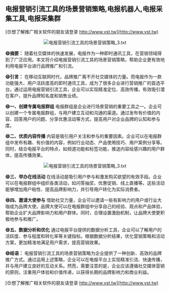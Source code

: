 ## **电报营销引流工具的场景营销策略,电报机器人,电报采集工具,电报采集群**

[😍想了解推广相关软件的朋友请登录 http://www.vst.tw](http://www.vst.tw)

 <center><img src="https://vst.tw/MP4/tuiguang/png/4.png" alt="电报营销引流工具的场景营销策略_3.txt"></center>

**😄摘要：**
随着社交媒体的快速发展，电报作为一种即时通讯工具，在营销领域得到了广泛应用。本文将介绍电报营销引流工具的场景营销策略，帮助企业更有效地利用电报平台进行品牌推广和引流。

**😄引言：**
在移动互联网时代，品牌推广离不开社交媒体的力量。而电报作为一款功能强大、用户活跃度高的即时通讯工具，成为了很多企业进行营销推广的首选平台。通过运用电报营销引流工具，企业可以实现精准定位、高效传播，有效吸引潜在客户，提升品牌知名度和销售业绩。

**😄一、创建专属电报群组**
电报群组是企业进行场景营销的重要工具之一。企业可以创建一个专属电报群组，与用户建立互动和沟通的渠道。通过发布有价值的内容、回答用户的问题、分享优惠活动等方式，提高用户对企业品牌的认知和参与度。

**😄二、优质内容传播**
内容是吸引用户关注和参与的重要因素。企业可以在电报群组中发布有趣、有价值的内容，例如行业动态、产品使用技巧、用户案例分享等。同时，结合电报平台的特点，如频道功能和标签功能，推送内容给感兴趣的用户群体，提高传播效果。

 <center><img src="https://vst.tw/MP4/tuiguang/png/8.png" alt="电报营销引流工具的场景营销策略_3.txt"></center>

**😄三、举办在线活动**
在线活动是吸引用户参与和激发购买欲望的有效手段。企业可以在电报群组中组织各类活动，如问答抽奖、优惠促销、线上直播等。这些活动能够增加用户粘性、提高品牌影响力，并引导用户转化为实际消费者。

**😄四、邀请大使参与**
借助社交力量，企业可以邀请一些有影响力的用户或行业大咖成为品牌大使。品牌大使可以在电报群组中分享自己的经验、观点和产品体验，帮助企业扩大品牌影响力和用户群体。同时，合理设置激励机制，让品牌大使更积极地参与和推广。

**😄五、数据分析和优化**
通过电报平台提供的数据分析工具，企业可以了解用户的活跃度、参与程度和转化率等关键指标。根据数据分析结果，优化营销策略和活动方案，更加精准地满足用户需求，提高营销效果。

**😄结语：**
电报营销引流工具的场景营销策略为企业提供了一种创新、高效的品牌推广方式。通过运用上述策略，企业可以在电报平台上实现精准引流、快速传播，并与用户建立良好的互动关系。然而，需要注意的是，企业应该遵循社交媒体营销的原则，注重用户体验和价值传递，以获得长期的品牌影响力和商业利益。

[😍想了解推广相关软件的朋友请登录 http://www.vst.tw](http://www.vst.tw)



